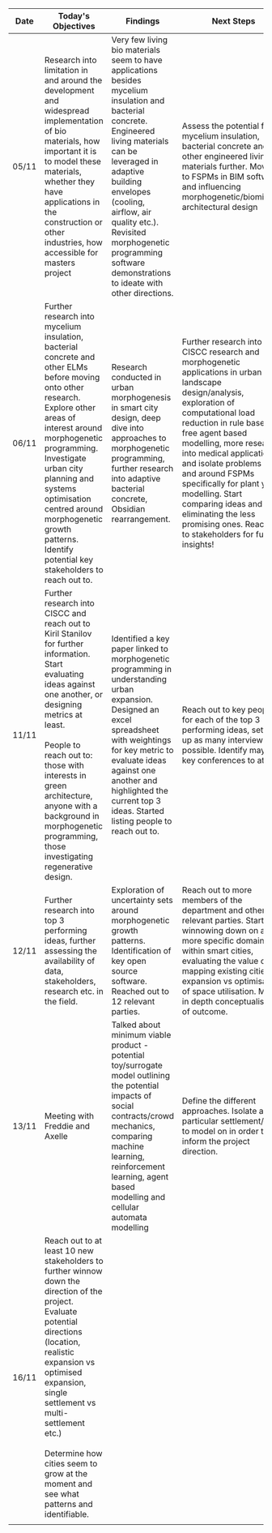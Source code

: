 | Date  | Today's Objectives                                                                                                                                                                                                                                                                                                                            | Findings                                                                                                                                                                                                                                                                                                                   | Next Steps                                                                                                                                                                                                                                                                                                                                                                                                                               |
| ----- | --------------------------------------------------------------------------------------------------------------------------------------------------------------------------------------------------------------------------------------------------------------------------------------------------------------------------------------------- | -------------------------------------------------------------------------------------------------------------------------------------------------------------------------------------------------------------------------------------------------------------------------------------------------------------------------- | ---------------------------------------------------------------------------------------------------------------------------------------------------------------------------------------------------------------------------------------------------------------------------------------------------------------------------------------------------------------------------------------------------------------------------------------- |
| 05/11 | Research into limitation in and around the development and widespread implementation of bio materials, how important it is to model these materials, whether they have applications in the construction or other industries, how accessible for masters project                                                                               | Very few living bio materials seem to have applications besides mycelium insulation and bacterial concrete. Engineered living materials can be leveraged in adaptive building envelopes (cooling, airflow, air quality etc.). Revisited morphogenetic programming software demonstrations to ideate with other directions. | Assess the potential for mycelium  insulation, bacterial concrete and other engineered living materials further. Move on to FSPMs in BIM software and influencing morphogenetic/biomimetic architectural design                                                                                                                                                                                                                          |
| 06/11 | Further research into mycelium insulation, bacterial concrete and other ELMs before moving onto other research. Explore other areas of interest around morphogenetic programming. Investigate urban city planning and systems optimisation centred around morphogenetic growth patterns. Identify potential key stakeholders to reach out to. | Research conducted in urban morphogenesis in smart city design, deep dive into approaches to morphogenetic programming, further research into adaptive bacterial concrete, Obsidian rearrangement.                                                                                                                         | Further research into CISCC research and morphogenetic applications in urban landscape design/analysis, exploration of computational load reduction in rule based vs free agent based modelling, more research into medical applications and isolate problems in and around FSPMs specifically for plant yield modelling. Start comparing ideas and eliminating the less promising ones. Reach out to stakeholders for further insights! |
| 11/11 | Further research into CISCC and reach out to Kiril Stanilov for further information. Start evaluating ideas against one another, or designing metrics at least.<br><br>People to reach out to: those with interests in green architecture, anyone with a background in morphogenetic programming, those investigating regenerative design.    | Identified a key paper linked to morphogenetic programming in understanding urban expansion. Designed an excel spreadsheet with weightings for key metric to evaluate ideas against one another and highlighted the current top 3 ideas. Started listing people to reach out to.                                           | Reach out to key people for each of the top 3 performing ideas, setting up as many interviews as possible. Identify maybe key conferences to attend.                                                                                                                                                                                                                                                                                     |
| 12/11 | Further research into top 3 performing ideas, further assessing the availability of data, stakeholders, research etc. in the field.                                                                                                                                                                                                           | Exploration of uncertainty sets around morphogenetic growth patterns. Identification of key open source software. Reached out to 12 relevant parties.                                                                                                                                                                      | Reach out to more members of the department and other relevant parties. Start winnowing down on a more specific domain within smart cities, evaluating the value of mapping existing cities expansion vs optimisation of space utilisation. More in depth conceptualisation of outcome.                                                                                                                                                  |
| 13/11 | Meeting with Freddie and Axelle                                                                                                                                                                                                                                                                                                               | Talked about minimum viable product - potential toy/surrogate model outlining the potential impacts of social contracts/crowd mechanics, comparing machine learning, reinforcement learning, agent based modelling and cellular automata modelling                                                                         | Define the different approaches. Isolate a particular settlement/area to model on in order to inform the project direction.                                                                                                                                                                                                                                                                                                              |
| 16/11 | Reach out to at least 10 new stakeholders to further winnow down the direction of the project. Evaluate potential directions (location, realistic expansion vs optimised expansion, single settlement vs multi-settlement etc.)<br><br>Determine how cities seem to grow at the moment and see what patterns and identifiable.                |                                                                                                                                                                                                                                                                                                                            |                                                                                                                                                                                                                                                                                                                                                                                                                                          |
|       |                                                                                                                                                                                                                                                                                                                                               |                                                                                                                                                                                                                                                                                                                            |                                                                                                                                                                                                                                                                                                                                                                                                                                          |
 